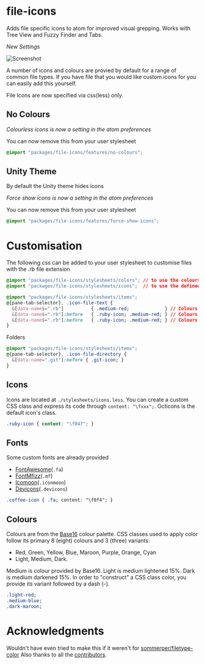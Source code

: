 # file-icons

Adds file specific icons to atom for improved visual grepping. Works with Tree View and Fuzzy Finder and Tabs.

*New Settings*

![Screenshot](https://raw.githubusercontent.com/DanBrooker/file-icons/master/file-icons.png)

A number of icons and colours are provied by default for a range of common file types.
If you have file that you would like custom icons for you can easily add this yourself.

File Icons are now specified via css(less) only.

## No Colours

*Colourless icons is now a setting in the atom preferences*

You can now remove this from your user stylesheet
```css
@import "packages/file-icons/features/no-colours";
```

## Unity Theme

By default the Unity theme hides icons

*Force show icons is now a setting in the atom preferences*

You can now remove this from your user stylesheet
```css
@import "packages/file-icons/features/force-show-icons";
```

# Customisation

The following css can be added to your user stylesheet to customise files with the .rb file extension

```css
@import "packages/file-icons/stylesheets/colors"; // to use the colours
@import "packages/file-icons/stylesheets/icons";  // to use the defined icons
```

```css
@import "packages/file-icons/stylesheets/items";
@{pane-tab-selector}, .icon-file-text {
  &[data-name$=".rb"]          { .medium-red;             } // Colours icon and filename
  &[data-name$=".rb"]:before   { .ruby-icon; .medium-red; } // Colours icon only
  &[data-name$=".rb"]:before   { .ruby-icon; .medium-red; } // Colours icon only
}
```

Folders
```css
@import "packages/file-icons/stylesheets/items";
@{pane-tab-selector}, .icon-file-directory {
  &[data-name=".git"]:before { .git-icon; }
}
```

## Icons
Icons are located at `./stylesheets/icons.less`. You can create a custom CSS class and express its code through `content: "\fxxx";`. Octicons is the default icon's class.

```css
.ruby-icon { content: "\f047"; }
```

## Fonts
Some custom fonts are already provided
* [FontAwesome](http://fortawesome.github.io/Font-Awesome/)(`.fa`)
* [FontMfizz](http://mfizz.com/oss/font-mfizz)(`.mf`)
* [Icomoon](http://icomoon.io)(`.iconmoon`)
* [Devicons](http://vorillaz.github.io/devicons/)(`.devicons`)

```css
.coffee-icon { .fa; content: "\f0f4"; }
```

## Colours

Colours are from the [Base16](https://github.com/chriskempson/base16) colour palette. CSS classes used to apply color follow its primary 8 (eight) colours and 3 (three) variants:

  * Red, Green, Yellow, Blue, Maroon, Purple, Orange, Cyan
  * Light, Medium, Dark.

Medium is colour provided by Base16. Light is medium lightened 15%. Dark is medium darkened 15%. In order to "construct" a CSS class color, you provide its variant followed by a dash (-).

```css
.light-red;
.medium-blue;
.dark-maroon;
```

# Acknowledgments

Wouldn't have even tried to make this if it weren't for [sommerper/filetype-color](https://github.com/sommerper/filetype-color)
Also thanks to all the [contributors](https://github.com/DanBrooker/file-icons/graphs/contributors).
